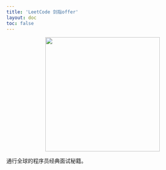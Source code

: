 ```yaml
---
title: 'LeetCode 剑指offer'
layout: doc
toc: false
---
```


<p align='center'>
  <img src='https://res.zrain.fun/images/2022/06/LeetCode_Logo_black_with_text-e99485d9b072337d76eab18f11d47a67.svg' width='300'/>
</p>

通行全球的程序员经典面试秘籍。
